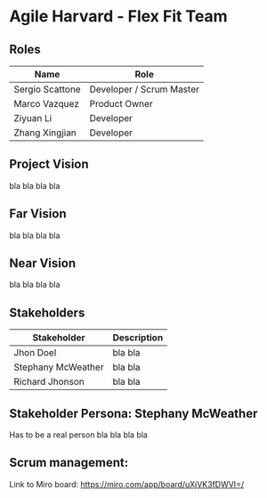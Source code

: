 # Agile Harvard - Flex Fit Team
## Roles
| Name          | Role |
| ------------- | ------------- |
| Sergio Scattone | Developer / Scrum Master  |
| Marco Vazquez   | Product Owner  |
| Ziyuan Li | Developer  |
| Zhang Xingjian | Developer  |
## Project Vision
bla bla bla bla
## Far Vision
bla bla bla bla
## Near Vision
bla bla bla bla
## Stakeholders
| Stakeholder          | Description |
| ------------- | ------------- |
| Jhon Doel | bla bla  |
| Stephany McWeather  | bla bla  |
| Richard Jhonson | bla bla  |
## Stakeholder Persona: Stephany McWeather
Has to be a real person bla bla bla bla
## Scrum management:
Link to Miro board: https://miro.com/app/board/uXjVK3fDWVI=/

